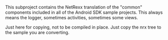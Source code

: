 This subproject contains the NetRexx translation of the "common"
components included in all of the Android SDK sample projects.  This
always means the logger, sometimes activities, sometimes some views.

Just here for copying, not to be compiled in place.  Just copy the nrx
tree to the sample you are converting.
